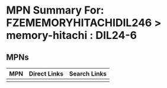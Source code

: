 



# MPN Summary For: FZEMEMORYHITACHIDIL246 > memory-hitachi : DIL24-6

## MPNs
  

|MPN|Direct Links|Search Links|
| :--- | :--- | :--- |
||||
